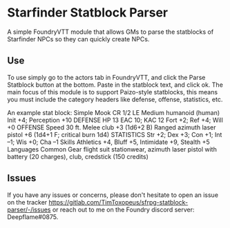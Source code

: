 # Starfinder Statblock Parser

A simple FoundryVTT module that allows GMs to parse the statblocks of Starfinder NPCs so they can quickly create NPCs.

## Use

To use simply go to the actors tab in FoundryVTT, and click the Parse Statblock button at the bottom. Paste in the statblock text, and click ok.
The main focus of this module is to support Paizo-style statblocks, this means you must include the category headers like defense, offense, statistics, etc.

An example stat block:
    Simple Mook CR 1/2
    LE Medium humanoid (human)
    Init +4; Perception +10
    DEFENSE HP 13
    EAC 10; KAC 12
    Fort +2; Ref +4; Will +0
    OFFENSE
    Speed 30 ft.
    Melee club +3 (1d6+2 B)
    Ranged azimuth laser pistol +6 (1d4+1 F; critical burn 1d4)
    STATISTICS
    Str +2; Dex +3; Con +1; Int –1; Wis +0; Cha –1
    Skills Athletics +4, Bluff +5, Intimidate +9, Stealth +5
    Languages Common
    Gear flight suit stationwear, azimuth laser pistol with
    battery (20 charges), club, credstick (150 credits)

## Issues

If you have any issues or concerns, please don't hesitate to open an issue on the tracker https://gitlab.com/TimToxopeus/sfrpg-statblock-parser/-/issues or reach out to me on the Foundry discord server: Deepflame#0875.
